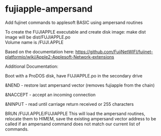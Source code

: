 # fujiapple-ampersand
Add fujinet commands to applesoft BASIC using ampersand routines

To create the FUJIAPPLE executable and create disk image:
   make dist
image will be dist/FUJIAPPLE.po  
Volume name is /FUJI.APPLE

Based on the documentation here:
https://github.com/FujiNetWIFI/fujinet-platformio/wiki/Apple2-Applesoft-Network-extensions

Additional Documentation:

Boot with a ProDOS disk, have FUJIAPPLE.po in the secondary drive

&NEND    - restore last ampersand vector (removes fujiapple from the chain)

&NACCEPT - accept an incoming connection

&NINPUT  - read until carriage return received or 255 characters

BRUN /FUJI.APPLE/FUJIAPPLE
This will load the ampersand routines, relocate them to HIMEM, save the existing
ampersand vector address to be called if an ampersand command does not match
our current list of commands.


